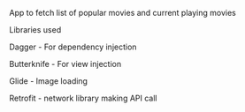 App to fetch list of popular movies and current playing movies

Libraries used

Dagger - For dependency injection

Butterknife - For view injection

Glide - Image loading 

Retrofit - network library making API call
